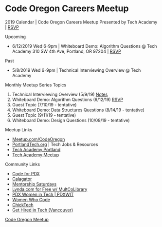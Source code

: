 # Code Oregon Careers Meetup

2019 Calendar | Code Oregon Careers Meetup Presented by Tech Academy | [RSVP](http://www.meetup.com/CodeOregon/)

Upcoming
* 6/12/2019 Wed 6-9pm | Whiteboard Demo: Algorithm Questions @ Tech Academy 310 SW 4th Ave, Portland, OR 97204 | [RSVP](http://www.meetup.com/CodeOregon/)

Past
* 5/8/2019 Wed 6-9pm | Technical Interviewing Overview @ Tech Academy

Monthly Meetup Series Topics 
1. Technical Interviewing Overview (5/9/19) [Notes](https://github.com/CodeOregon/Meetup/blob/master/Meetup%201%20Technical%20Interviewing%20Overview.pdf) 
2. Whiteboard Demo: Algorithm Questions (6/12/19) [RSVP](http://www.meetup.com/CodeOregon/) 
3. Guest Topic (7/10/19 - tentative) 
4. Whiteboard Demo: Data Structures Questions (8/14/19 - tentative) 
5. Guest Topic (9/11/19 - tentative) 
6. Whiteboard Demo: Design Questions (10/09/19 - tentative) 

Meetup Links
* [Meetup.com/CodeOregon](http://www.meetup.com/CodeOregon/)
* [PortlandTech.org](http://portlandtech.org/) | Tech Jobs & Resources
* [Tech Academy Portland](http://learncodinganywhere.com/)
* [Tech Academy Meetup](http://www.meetup.com/Tech-Academy-Portland-Meetup/)

Community Links
* [Code for PDX](https://www.meetup.com/Code-for-PDX/)
* [Calagator](http://calagator.org/events)
* [Mentorship Saturdays](https://www.meetup.com/Mentorship-Saturdays/)
* [Lynda.com for Free w/ MultCoLibrary](https://multcolib.org/resource/lyndacom)
* [PDX Women in Tech | PDXWIT](http://www.pdxwit.org/)
* [Women Who Code](https://www.womenwhocode.com/portland)
* [ChickTech](https://chicktech.org/)
* [Get Hired in Tech (Vancouver)](https://www.meetup.com/Vancouver-Networking-for-Tech-Job-Seekers/)


[Code Oregon Meetup](http://www.meetup.com/CodeOregon/)
